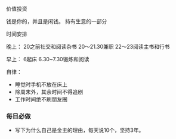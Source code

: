 


价值投资

钱是你的，并且是闲钱。
持有生意的一部分


时间安排

晚上：
20之前社交和阅读杂书
20～21.30兼职
22～23阅读主书和行书

早上：
6起床
6.30~7.30锻炼和阅读

自律：
* 睡觉时手机不放在床上
* 除周末外，其余时间不得追剧 
* 工作时间绝不刷朋友圈


### 每日必做

* 写下为什么自己是金主的理由，每天说10个，坚持3年。
